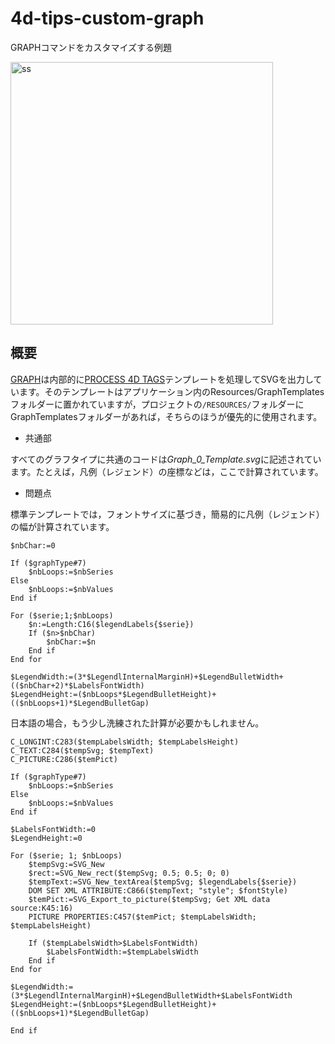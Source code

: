 # 4d-tips-custom-graph
GRAPHコマンドをカスタマイズする例題

<img width="420" alt="ss" src="https://user-images.githubusercontent.com/1725068/184306236-10ba0a90-c2d7-4316-b857-35f4ba9a3106.png">

## 概要

[GRAPH](https://doc.4d.com/4Dv19R5/4D/19-R5/GRAPH.301-5830605.ja.html)は内部的に[PROCESS 4D TAGS](https://doc.4d.com/4Dv19R5/4D/19-R5/PROCESS-4D-TAGS.301-5831242.ja.html)テンプレートを処理してSVGを出力しています。そのテンプレートはアプリケーション内のResources/GraphTemplatesフォルダーに置かれていますが，プロジェクトの`/RESOURCES/`フォルダーにGraphTemplatesフォルダーがあれば，そちらのほうが優先的に使用されます。

* 共通部

すべてのグラフタイプに共通のコードは*Graph_0_Template.svg*に記述されています。たとえば，凡例（レジェンド）の座標などは，ここで計算されています。

* 問題点

標準テンプレートでは，フォントサイズに基づき，簡易的に凡例（レジェンド）の幅が計算されています。

```4d
$nbChar:=0

If ($graphType#7)
	$nbLoops:=$nbSeries
Else 
	$nbLoops:=$nbValues
End if 

For ($serie;1;$nbLoops)
	$n:=Length:C16($legendLabels{$serie})
	If ($n>$nbChar)
		$nbChar:=$n
	End if 
End for 

$LegendWidth:=(3*$LegendlInternalMarginH)+$LegendBulletWidth+(($nbChar+2)*$LabelsFontWidth)
$LegendHeight:=($nbLoops*$LegendBulletHeight)+(($nbLoops+1)*$LegendBulletGap)
```

日本語の場合，もう少し洗練された計算が必要かもしれません。

```4d
C_LONGINT:C283($tempLabelsWidth; $tempLabelsHeight)
C_TEXT:C284($tempSvg; $tempText)
C_PICTURE:C286($temPict)

If ($graphType#7)
	$nbLoops:=$nbSeries
Else 
	$nbLoops:=$nbValues
End if 

$LabelsFontWidth:=0
$LegendHeight:=0

For ($serie; 1; $nbLoops)
	$tempSvg:=SVG_New
	$rect:=SVG_New_rect($tempSvg; 0.5; 0.5; 0; 0)
	$tempText:=SVG_New_textArea($tempSvg; $legendLabels{$serie})
	DOM SET XML ATTRIBUTE:C866($tempText; "style"; $fontStyle)
	$temPict:=SVG_Export_to_picture($tempSvg; Get XML data source:K45:16)
	PICTURE PROPERTIES:C457($temPict; $tempLabelsWidth; $tempLabelsHeight)

	If ($tempLabelsWidth>$LabelsFontWidth)
		$LabelsFontWidth:=$tempLabelsWidth
	End if 
End for 

$LegendWidth:=(3*$LegendlInternalMarginH)+$LegendBulletWidth+$LabelsFontWidth
$LegendHeight:=($nbLoops*$LegendBulletHeight)+(($nbLoops+1)*$LegendBulletGap)

End if 
```
